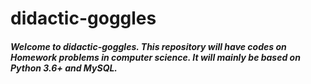 # didactic-goggles
##### Welcome to didactic-goggles. This repository will have codes on Homework problems in computer science. It will mainly be based on Python 3.6+ and MySQL.

